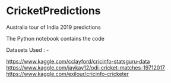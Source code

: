 # CricketPredictions
Australia tour of India 2019 predictions

The Python notebook contains the code

Datasets Used : -

https://www.kaggle.com/cclayford/cricinfo-statsguru-data
https://www.kaggle.com/jaykay12/odi-cricket-matches-19712017
https://www.kaggle.com/exilour/cricinfo-cricketer
